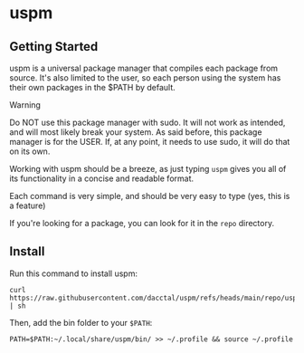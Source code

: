 # uspm
## Getting Started
uspm is a universal package manager that compiles each package from source. It's also limited to the user, so each person using the system has their own packages in the $PATH by default.

> [!WARNING]
> Do NOT use this package manager with sudo. It will not work as intended, and will most likely break your system. As said before, this package manager is for the USER. If, at any point, it needs to use sudo, it will do that on its own.

Working with uspm should be a breeze, as just typing `uspm` gives you all of its functionality in a concise and readable format.

Each command is very simple, and should be very easy to type (yes, this is a feature)

If you're looking for a package, you can look for it in the `repo` directory.
## Install
Run this command to install uspm:
```
curl https://raw.githubusercontent.com/dacctal/uspm/refs/heads/main/repo/uspm/install.sh | sh
```

Then, add the bin folder to your `$PATH`:
```
PATH=$PATH:~/.local/share/uspm/bin/ >> ~/.profile && source ~/.profile
```
